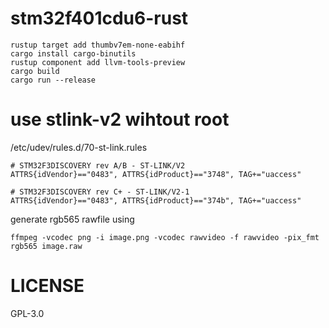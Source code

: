 # stm32f401cdu6-rust

```
rustup target add thumbv7em-none-eabihf
cargo install cargo-binutils
rustup component add llvm-tools-preview
cargo build
cargo run --release
```

# use stlink-v2 wihtout root
/etc/udev/rules.d/70-st-link.rules
```
# STM32F3DISCOVERY rev A/B - ST-LINK/V2
ATTRS{idVendor}=="0483", ATTRS{idProduct}=="3748", TAG+="uaccess"

# STM32F3DISCOVERY rev C+ - ST-LINK/V2-1
ATTRS{idVendor}=="0483", ATTRS{idProduct}=="374b", TAG+="uaccess"
```

generate rgb565 rawfile using
```
ffmpeg -vcodec png -i image.png -vcodec rawvideo -f rawvideo -pix_fmt rgb565 image.raw
```

# LICENSE
GPL-3.0
